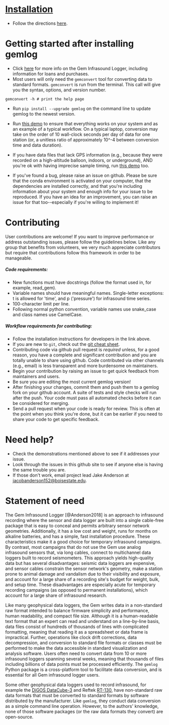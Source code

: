 # [Installation](https://github.com/ajakef/gemlog/tree/main/Installation.md) 
* Follow the directions [here](https://github.com/ajakef/gemlog/tree/main/Installation.md).

# Getting started after installing gemlog
* Click [here](https://sites.google.com/view/geminfrasound) for more info on the Gem Infrasound Logger, including information for loans and purchases.
* Most users will only need the `gemconvert` tool for converting data to standard formats. `gemconvert` is run from the terminal. This call will give you the syntax, options, and version number.
```
gemconvert -h # print the help page
```

* Run `pip install --upgrade gemlog` on the command line to update gemlog to the newest version.

* Run [this demo](https://github.com/ajakef/gemlog/tree/main/demo) to ensure that everything works on your system and as an example of a typical workflow. On a typical laptop, conversion may take on the order of 10 wall-clock seconds per day of data for one station (or, a unitless ratio of approximately 10^-4 between conversion time and data duration).

* If you have data files that lack GPS information (e.g., because they were recorded on a high-altitude balloon, indoors, or underground), AND you're ok with having imprecise sample timing, run [this demo](https://github.com/ajakef/gemlog/tree/main/demo_missing_gps) too.

* If you've found a bug, please raise an issue on github. Please be sure that the conda environment is activated on your computer, that the dependencies are installed correctly, and that you're including information about your system and enough info for your issue to be reproduced. If you have an idea for an improvement, you can raise an issue for that too--especially if you're willing to implement it! 

# Contributing
User contributions are welcome! If you want to improve performance or address outstanding issues, please follow the guidelines below. Like any group that benefits from volunteers, we very much appreciate contributors but require that contributions follow this framework in order to be manageable.
##### Code requirements:
* New functions must have docstrings (follow the format used in, for example, read_gem).
* Variable names should have meaningful names. Single-letter exceptions: t is allowed for 'time', and p ('pressure') for infrasound time series.
* 100-character limit per line.
* Following normal python convention, variable names use snake_case and class names use CamelCase.

##### Workflow requirements for contributing:
* Follow the installation instructions for developers in the link above.
* If you are new to `git`, check out the [git cheat sheet](https://github.com/ajakef/gemlog/tree/main/git_instructions.md).
* Contributing code via github pull request is *required* unless, for a good reason, you have a complete and significant contribution and you are totally unable to share using github. Code contributed via other channels (e.g., email) is less transparent and more burdensome on maintainers.
* Begin your contribution by raising an issue to get quick feedback from maintainers and users.
* Be sure you are editing the most current gemlog version! 
* After finishing your changes, commit them and push them to a gemlog fork on your github account. A suite of tests and style checks will run after the push. Your code must pass all automated checks before it can be considered for merging.
* Send a pull request when your code is ready for review. This is often at the point when you think you're done, but it can be earlier if you need to share your code to get specific feedback.

# Need help?
* Check the demonstrations mentioned above to see if it addresses your issue.
* Look through the issues in this github site to see if anyone else is having the same trouble you are.
* If those don't work, email project lead Jake Anderson at jacobanderson152@boisestate.edu.

# Statement of need
The Gem Infrasound Logger [@Anderson2018] is an approach to infrasound recording where the sensor and data logger are built into a single cable-free package that is easy to conceal and permits arbitrary sensor network geometries. Additionally, it has a low cost and weight, runs for months on alkaline batteries, and has a simple, fast installation procedure. These characteristics make it a good choice for temporary infrasound campaigns. By contrast, most campaigns that do not use the Gem use analog infrasound sensors that, via long cables, connect to multichannel data loggers built to record seismometers. This approach yields high-quality data but has several disadvantages: seismic data loggers are expensive, and sensor cables constrain the sensor network's geometry, make a station prone to animal damage and vandalism due to their visibility and exposure, and account for a large share of a recording site's budget for weight, bulk, and setup time. These disadvantages are especially acute for temporary recording campaigns (as opposed to permanent installations), which account for a large share of infrasound research.

Like many geophysical data loggers, the Gem writes data in a non-standard raw format intended to balance firmware simplicity and performance, human readability, and compact file size. Although it is a human-readable text format that an expert can read and understand on a line-by-line basis, data files consist of hundreds of thousands of lines with complicated formatting, meaning that reading it as a spreadsheet or data frame is impractical. Further, operations like clock drift corrections, data decompression, and conversion to standard file formats or classes must be performed to make the data accessible in standard visualization and analysis software. Users often need to convert data from 10 or more infrasound loggers spanning several weeks, meaning that thousands of files including billions of data points must be processed efficiently. The `gemlog` Python package is a cross-platform tool to facilitate data conversion, and is essential for all Gem infrasound logger users.

Some other geophysical data loggers used to record infrasound, for example the [DiGOS DataCube-3](https://digos.eu/seismology/) and Reftek [RT-130](https://www.passcal.nmt.edu/content/instrumentation/dataloggers/3-channel-dataloggers/reftek-rt-130-datalogger), have non-standard raw data formats that must be converted to standard formats by software distributed by the manufacturer. Like `gemlog`, they conduct data conversion as a simple command line operation. However, to the authors' knowledge, none of those software packages (or the raw data formats they convert) are open-source.